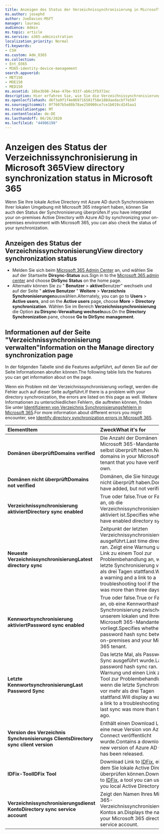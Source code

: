 ```yaml
---
title: Anzeigen des Status der Verzeichnissynchronisierung in Microsoft 365
ms.author: josephd
author: JoeDavies-MSFT
manager: laurawi
audience: Admin
ms.topic: article
ms.service: o365-administration
localization_priority: Normal
f1.keywords:
- CSH
ms.custom: Adm_O365
ms.collection:
- Ent_O365
- M365-identity-device-management
search.appverid:
- MET150
- MOE150
- MED150
ms.assetid: 18be3b98-34ae-47be-9337-ab6c3fb372ac
description: Hier erfahren Sie, wie Sie die Verzeichnissynchronisierung deaktivieren. Sie können den Status auch anzeigen.
ms.openlocfilehash: d6f3a9f1f4e069716501f58e188daedacbf7e597
ms.sourcegitcommit: 0f7607b5e88b78ae250900ce7ce1b019cd245aa1
ms.translationtype: MT
ms.contentlocale: de-DE
ms.lasthandoff: 06/26/2020
ms.locfileid: "44906198"
---
```

# <a name="view-directory-synchronization-status-in-microsoft-365"></a><span data-ttu-id="60460-104">Anzeigen des Status der Verzeichnissynchronisierung in Microsoft 365</span><span class="sxs-lookup"><span data-stu-id="60460-104">View directory synchronization status in Microsoft 365</span></span>

<span data-ttu-id="60460-105">Wenn Sie Ihre lokale Active Directory mit Azure AD durch Synchronisieren Ihrer lokalen Umgebung mit Microsoft 365 integriert haben, können Sie auch den Status der Synchronisierung überprüfen.</span><span class="sxs-lookup"><span data-stu-id="60460-105">If you have integrated your on-premises Active Directory with Azure AD by synchronizing your on-premises environment with Microsoft 365, you can also check the status of your synchronization.</span></span>
  
## <a name="view-directory-synchronization-status"></a><span data-ttu-id="60460-106">Anzeigen des Status der Verzeichnissynchronisierung</span><span class="sxs-lookup"><span data-stu-id="60460-106">View directory synchronization status</span></span>

- <span data-ttu-id="60460-107">Melden Sie sich beim [Microsoft 365 Admin Center](https://admin.microsoft.com) an, und wählen Sie auf der Startseite **Dirsync-Status** aus.</span><span class="sxs-lookup"><span data-stu-id="60460-107">Sign in to the [Microsoft 365 admin center](https://admin.microsoft.com) and choose **DirSync Status** on the home page.</span></span>
- <span data-ttu-id="60460-108">Alternativ können Sie zu " **Benutzer** \> **aktive**Benutzer" wechseln und auf der Seite " **aktive Benutzer** " **Weitere** \> **Verzeichnis Synchronisierungen**auswählen.</span><span class="sxs-lookup"><span data-stu-id="60460-108">Alternately, you can go to **Users** \> **Active users**, and on the **Active users** page, choose **More** \> **Directory synchronization**.</span></span> <span data-ttu-id="60460-109">Wählen Sie im Bereich **Verzeichnissynchronisierung** die Option **zu Dirsync-Verwaltung wechseln**aus.</span><span class="sxs-lookup"><span data-stu-id="60460-109">On the **Directory Synchronization** pane, choose **Go to DirSync management**.</span></span>

## <a name="information-on-the-manage-directory-synchronization-page"></a><span data-ttu-id="60460-110">Informationen auf der Seite "Verzeichnissynchronisierung verwalten"</span><span class="sxs-lookup"><span data-stu-id="60460-110">Information on the Manage directory synchronization page</span></span>

<span data-ttu-id="60460-111">In der folgenden Tabelle sind die Features aufgeführt, auf denen Sie auf der Seite Informationen abrufen können.</span><span class="sxs-lookup"><span data-stu-id="60460-111">The following table lists the features you can get information about on the page.</span></span>
  
<span data-ttu-id="60460-112">Wenn ein Problem mit der Verzeichnissynchronisierung vorliegt, werden die Fehler auch auf dieser Seite aufgeführt.</span><span class="sxs-lookup"><span data-stu-id="60460-112">If there is a problem with your directory synchronization, the errors are listed on this page as well.</span></span> <span data-ttu-id="60460-113">Weitere Informationen zu unterschiedlichen Fehlern, die auftreten können, finden Sie unter [Identifizieren von Verzeichnis Synchronisierungsfehlern in Microsoft 365](identify-directory-synchronization-errors.md).</span><span class="sxs-lookup"><span data-stu-id="60460-113">For more information about different errors you might encounter, see [Identify directory synchronization errors in Microsoft 365](identify-directory-synchronization-errors.md).</span></span>
  
|<span data-ttu-id="60460-114">**Element**</span><span class="sxs-lookup"><span data-stu-id="60460-114">**Item**</span></span>|<span data-ttu-id="60460-115">**Zweck**</span><span class="sxs-lookup"><span data-stu-id="60460-115">**What it's for**</span></span>|
|:-----|:-----|
|<span data-ttu-id="60460-116">**Domänen überprüft**</span><span class="sxs-lookup"><span data-stu-id="60460-116">**Domains verified**</span></span> | <span data-ttu-id="60460-117">Die Anzahl der Domänen in Ihrem Microsoft 365-Mandanten, die Sie selbst überprüft haben.</span><span class="sxs-lookup"><span data-stu-id="60460-117">Number of domains in your Microsoft 365 tenant that you have verified you own.</span></span> |
|<span data-ttu-id="60460-118">**Domänen nicht überprüft**</span><span class="sxs-lookup"><span data-stu-id="60460-118">**Domains not verified**</span></span> | <span data-ttu-id="60460-119">Domänen, die Sie hinzugefügt, aber nicht überprüft haben.</span><span class="sxs-lookup"><span data-stu-id="60460-119">Domains you have added, but not verified.</span></span> |
|<span data-ttu-id="60460-120">**Verzeichnissynchronisierung aktiviert**</span><span class="sxs-lookup"><span data-stu-id="60460-120">**Directory sync enabled**</span></span> |<span data-ttu-id="60460-121">True oder false.</span><span class="sxs-lookup"><span data-stu-id="60460-121">True or False.</span></span> <span data-ttu-id="60460-122">Gibt an, ob die Verzeichnissynchronisierung aktiviert ist.</span><span class="sxs-lookup"><span data-stu-id="60460-122">Specifies whether you have enabled directory sync.</span></span> |
|<span data-ttu-id="60460-123">**Neueste Verzeichnissynchronisierung**</span><span class="sxs-lookup"><span data-stu-id="60460-123">**Latest directory sync**</span></span> | <span data-ttu-id="60460-124">Zeitpunkt der letzten Verzeichnissynchronisierung wurde ausgeführt.</span><span class="sxs-lookup"><span data-stu-id="60460-124">Last time directory sync ran.</span></span> <span data-ttu-id="60460-125">Zeigt eine Warnung und einen Link zu einem Tool zur Problembehandlung an, wenn die letzte Synchronisierung vor mehr als drei Tagen stattfand.</span><span class="sxs-lookup"><span data-stu-id="60460-125">Will display a warning and a link to a troubleshooting tool if the last sync was more than three days ago.</span></span> |
|<span data-ttu-id="60460-126">**Kennwortsynchronisierung aktiviert**</span><span class="sxs-lookup"><span data-stu-id="60460-126">**Password sync enabled**</span></span> | <span data-ttu-id="60460-127">True oder false.</span><span class="sxs-lookup"><span data-stu-id="60460-127">True or False.</span></span> <span data-ttu-id="60460-128">Gibt an, ob eine Kennworthash Synchronisierung zwischen unserem lokalen und Ihrem Microsoft 365-Mandanten vorliegt.</span><span class="sxs-lookup"><span data-stu-id="60460-128">Specifies whether you have password hash sync between our on-premises and your Microsoft 365 tenant.</span></span> |
|<span data-ttu-id="60460-129">**Letzte Kennwortsynchronisierung**</span><span class="sxs-lookup"><span data-stu-id="60460-129">**Last Password Sync**</span></span> | <span data-ttu-id="60460-130">Das letzte Mal, als Password Hash Sync ausgeführt wurde.</span><span class="sxs-lookup"><span data-stu-id="60460-130">Last time password hash sync ran.</span></span> <span data-ttu-id="60460-131">Zeigt eine Warnung und einen Link zu einem Tool zur Problembehandlung an, wenn die letzte Synchronisierung vor mehr als drei Tagen stattfand.</span><span class="sxs-lookup"><span data-stu-id="60460-131">Will display a warning and a link to a troubleshooting tool if the last sync was more than three days ago.</span></span> |
|<span data-ttu-id="60460-132">**Version des Verzeichnis Synchronisierungs Clients**</span><span class="sxs-lookup"><span data-stu-id="60460-132">**Directory sync client version**</span></span> | <span data-ttu-id="60460-133">Enthält einen Download Link, wenn eine neue Version von Azure AD Connect veröffentlicht wurde.</span><span class="sxs-lookup"><span data-stu-id="60460-133">Contains a download link if a new version of Azure AD Connect has been released.</span></span> |
|<span data-ttu-id="60460-134">**IDFix-Tool**</span><span class="sxs-lookup"><span data-stu-id="60460-134">**IDFix Tool**</span></span> | <span data-ttu-id="60460-135">Download Link to [IDFix](install-and-run-idfix.md), ein Tool, mit dem Sie lokale Active Directory überprüfen können.</span><span class="sxs-lookup"><span data-stu-id="60460-135">Download link to [IDFix](install-and-run-idfix.md), a tool you can use to check you local Active Directory.</span></span> |
|<span data-ttu-id="60460-136">**Verzeichnissynchronisierungsdienst Konto**</span><span class="sxs-lookup"><span data-stu-id="60460-136">**Directory sync service account**</span></span> | <span data-ttu-id="60460-137">Zeigt den Namen Ihres Microsoft 365-Verzeichnissynchronisierungsdienst Kontos an.</span><span class="sxs-lookup"><span data-stu-id="60460-137">Displays the name of your Microsoft 365 directory sync service account.</span></span> |
